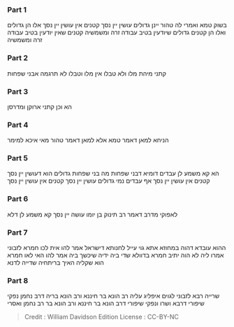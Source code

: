
### Part 1
בשוק טמא ואמרי לה טהור יינן גדולים עושין יין נסך קטנים אין עושין יין נסך אלו הן גדולים ואלו הן קטנים גדולים שיודעין בטיב עבודה זרה ומשמשיה קטנים שאין יודעין בטיב עבודה זרה ומשמשיה

### Part 2
קתני מיהת מלו ולא טבלו אין מלו וטבלו לא תרגמה אבני שפחות

### Part 3
הא וכן קתני ארוקן ומדרסן

### Part 4
הניחא למאן דאמר טמא אלא למאן דאמר טהור מאי איכא למימר

### Part 5
הא קא משמע לן עבדים דומיא דבני שפחות מה בני שפחות גדולים הוא דעושין יין נסך קטנים אין עושין יין נסך אף עבדים נמי גדולים עושין יין נסך קטנים אין עושין יין נסך

### Part 6
לאפוקי מדרב דאמר רב תינוק בן יומו עושה יין נסך קא משמע לן דלא

### Part 7
ההוא עובדא דהוה במחוזא אתא גוי עייל לחנותא דישראל אמר להו אית לכו חמרא לזבוני אמרו ליה לא הוה יתיב חמרא בדוולא שדי ביה ידיה שיכשך ביה אמר להו האי לאו חמרא הוא שקליה האיך בריתחיה שדייה לדנא

### Part 8
שרייה רבא לזבוני לגוים איפליג עליה רב הונא בר חיננא ורב הונא בריה דרב נחמן נפקי שיפורי דרבא ושרו ונפקי שיפורי דרב הונא בר חיננא ורב הונא בר רב נחמן ואסרי

>Credit : William Davidson Edition
>License : CC-BY-NC